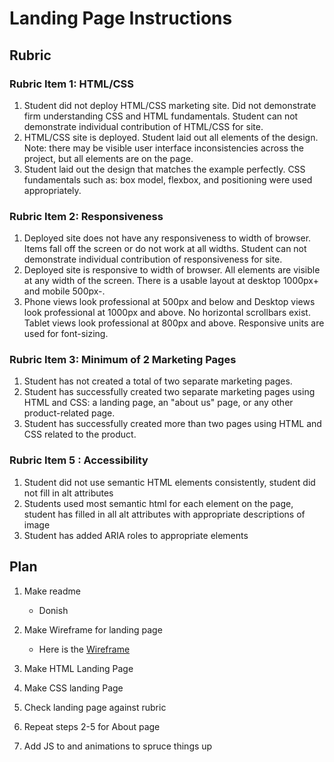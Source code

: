 # Landing Page Instructions 

## Rubric

### Rubric Item 1: HTML/CSS

1. Student did not deploy HTML/CSS marketing site. Did not demonstrate firm understanding CSS and HTML fundamentals. Student can not demonstrate individual contribution of HTML/CSS for site. 
2. HTML/CSS site is deployed. Student laid out all elements of the design. Note: there may be visible user interface inconsistencies across the project, but all elements are on the page. 
3. Student laid out the design that matches the example perfectly. CSS fundamentals such as: box model, flexbox, and positioning were used appropriately.


### Rubric Item 2: Responsiveness

1. Deployed site does not have any responsiveness to width of browser. Items fall off the screen or do not work at all widths. Student can not demonstrate individual contribution of responsiveness for site. 
2. Deployed site is responsive to width of browser. All elements are visible at any width of the screen. There is a usable layout at desktop 1000px+ and mobile 500px-.  
3. Phone views look professional at 500px and below and Desktop views look professional at 1000px and above. No horizontal scrollbars exist. Tablet views look professional at 800px and above. Responsive units are used for font-sizing.

### Rubric Item 3: Minimum of 2 Marketing Pages

1. Student has not created a total of two separate marketing pages.
2. Student has successfully created two separate marketing pages using HTML and CSS: a landing page, an "about us" page, or any other product-related page.
3. Student has successfully created more than two pages using HTML and CSS related to the product.

###  Rubric Item 5 : Accessibility 

1. Student did not use semantic HTML elements consistently, student did not fill in alt attributes
2. Students used most semantic html for each element on the page, student has filled in all alt attributes with appropriate descriptions of image
3. Student has added ARIA roles to appropriate elements 

## Plan

1. Make readme
    - Donish

2. Make Wireframe for landing page
    - Here is the [Wireframe](https://app.lucidchart.com/invitations/accept/eda909fd-73a6-49ec-973c-a94dde4c75f5)
3. Make HTML Landing Page
4. Make CSS landing Page
5. Check landing page against rubric
6. Repeat steps 2-5 for About page
7. Add JS to and animations to spruce things up